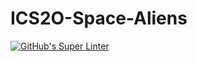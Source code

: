 # ICS2O-Space-Aliens
[![GitHub's Super Linter](https://github.com/ICS20-Programming-Anita-K/ICS2O-Space-Aliens/workflows/GitHub's%20Super%20Linter/badge.svg)](https://github.com/ICS20-Programming-Anita-K/ICS2O-Space-Aliens/actions)
